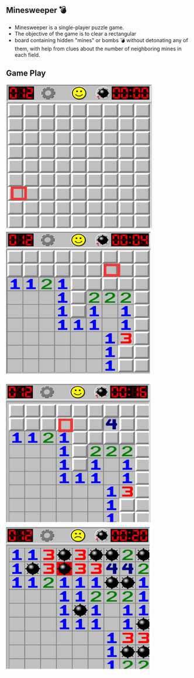 ## Minesweeper :bomb:

* Minesweeper is a single-player puzzle game. 
* The objective of the game is to clear a rectangular   
* board containing hidden  "mines" or bombs :bomb: without detonating any of them, with help from clues about the number of neighboring mines in each field.


## Game Play


<img src="https://github.com/muralimd07/Minesweeper/blob/main/Screenshots/1.png?raw=true" width="400" height="400" />

<img src="https://github.com/muralimd07/Minesweeper/blob/main/Screenshots/2.png?raw=true" width="400" height="400" />

<img src="https://github.com/muralimd07/Minesweeper/blob/main/Screenshots/3.png?raw=true" width="400" height="400" />

<img src="https://github.com/muralimd07/Minesweeper/blob/main/Screenshots/4.png?raw=true" width="400" height="400" />
